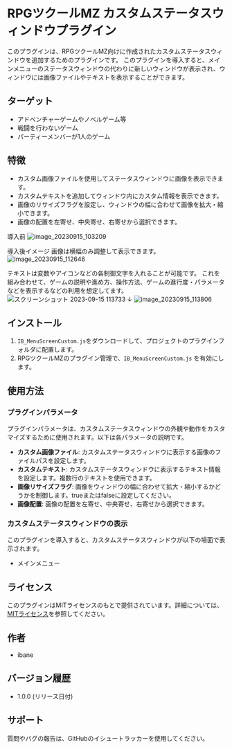 # RPGツクールMZ カスタムステータスウィンドウプラグイン

このプラグインは、RPGツクールMZ向けに作成されたカスタムステータスウィンドウを追加するためのプラグインです。
このプラグインを導入すると、メインメニューのステータスウィンドウの代わりに新しいウィンドウが表示され、ウィンドウには画像ファイルやテキストを表示することができます。

## ターゲット

- アドベンチャーゲームやノベルゲーム等
- 戦闘を行わないゲーム
- パーティーメンバーが1人のゲーム

## 特徴

- カスタム画像ファイルを使用してステータスウィンドウに画像を表示できます。
- カスタムテキストを追加してウィンドウ内にカスタム情報を表示できます。
- 画像のリサイズフラグを設定し、ウィンドウの幅に合わせて画像を拡大・縮小できます。
- 画像の配置を左寄せ、中央寄せ、右寄せから選択できます。

導入前
![image_20230915_103209](https://github.com/Ibane2023/RPGMakerMZ/assets/144537949/6eeeeb46-fcba-4a1b-9983-f3d4259350e4)

導入後イメージ
画像は横幅のみ調整して表示できます。
![image_20230915_112646](https://github.com/Ibane2023/RPGMakerMZ/assets/144537949/49e39965-c6f6-4eb4-933b-bc4f61f754e9)


テキストは変数やアイコンなどの各制御文字を入れることが可能です。
これを組み合わせて、ゲームの説明や進め方、操作方法、ゲームの進行度・パラメータなどを表示するなどの利用を想定してます。
![スクリーンショット 2023-09-15 113733](https://github.com/Ibane2023/RPGMakerMZ/assets/144537949/53ea7689-92b7-43a7-bb34-715b40ea4d1e)
↓
![image_20230915_113806](https://github.com/Ibane2023/RPGMakerMZ/assets/144537949/95da8cb4-adf6-4c89-a4f0-233a521627e4)


## インストール

1. `IB_MenuScreenCustom.js`をダウンロードして、プロジェクトのプラグインフォルダに配置します。
2. RPGツクールMZのプラグイン管理で、`IB_MenuScreenCustom.js` を有効にします。

## 使用方法

### プラグインパラメータ

プラグインパラメータは、カスタムステータスウィンドウの外観や動作をカスタマイズするために使用されます。以下は各パラメータの説明です。

- **カスタム画像ファイル**: カスタムステータスウィンドウに表示する画像のファイルパスを設定します。
- **カスタムテキスト**: カスタムステータスウィンドウに表示するテキスト情報を設定します。複数行のテキストを使用できます。
- **画像リサイズフラグ**: 画像をウィンドウの幅に合わせて拡大・縮小するかどうかを制御します。trueまたはfalseに設定してください。
- **画像配置**: 画像の配置を左寄せ、中央寄せ、右寄せから選択できます。

### カスタムステータスウィンドウの表示

このプラグインを導入すると、カスタムステータスウィンドウが以下の場面で表示されます。

- メインメニュー

## ライセンス

このプラグインはMITライセンスのもとで提供されています。詳細については、[MITライセンス](http://opensource.org/licenses/mit-license.php)を参照してください。

## 作者

- ibane

## バージョン履歴

- 1.0.0 (リリース日付)

## サポート

質問やバグの報告は、GitHubのイシュートラッカーを使用してください。
